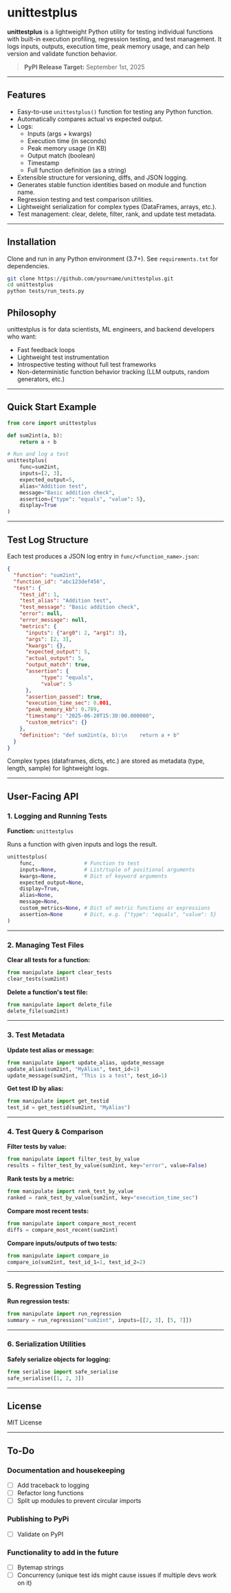 # unittestplus

**unittestplus** is a lightweight Python utility for testing individual functions with built-in execution profiling, regression testing, and test management. It logs inputs, outputs, execution time, peak memory usage, and can help version and validate function behavior.

> **PyPI Release Target:** September 1st, 2025

---

## Features

- Easy-to-use `unittestplus()` function for testing any Python function.
- Automatically compares actual vs expected output.
- Logs:
  - Inputs (args + kwargs)
  - Execution time (in seconds)
  - Peak memory usage (in KB)
  - Output match (boolean)
  - Timestamp
  - Full function definition (as a string)
- Extensible structure for versioning, diffs, and JSON logging.
- Generates stable function identities based on module and function name.
- Regression testing and test comparison utilities.
- Lightweight serialization for complex types (DataFrames, arrays, etc.).
- Test management: clear, delete, filter, rank, and update test metadata.

---

## Installation

Clone and run in any Python environment (3.7+). See `requirements.txt` for dependencies.

```bash
git clone https://github.com/yourname/unittestplus.git
cd unittestplus
python tests/run_tests.py
```

## Philosophy

unittestplus is for data scientists, ML engineers, and backend developers who want:

- Fast feedback loops
- Lightweight test instrumentation
- Introspective testing without full test frameworks
- Non-deterministic function behavior tracking (LLM outputs, random generators, etc.)

---

## Quick Start Example

```python
from core import unittestplus

def sum2int(a, b):
    return a + b

# Run and log a test
unittestplus(
    func=sum2int,
    inputs=[2, 3],
    expected_output=5,
    alias="Addition test",
    message="Basic addition check",
    assertion={"type": "equals", "value": 5},
    display=True
)
```

---

## Test Log Structure

Each test produces a JSON log entry in `func/<function_name>.json`:

```json
{
  "function": "sum2int",
  "function_id": "abc123def456",
  "test": {
    "test_id": 1,
    "test_alias": "Addition test",
    "test_message": "Basic addition check",
    "error": null,
    "error_message": null,
    "metrics": {
      "inputs": {"arg0": 2, "arg1": 3},
      "args": [2, 3],
      "kwargs": {},
      "expected_output": 5,
      "actual_output": 5,
      "output_match": true,
      "assertion": {
           "type": "equals",
           "value": 5
      },
      "assertion_passed": true,
      "execution_time_sec": 0.001,
      "peak_memory_kb": 0.789,
      "timestamp": "2025-06-20T15:30:00.000000",
      "custom_metrics": {}
    },
    "definition": "def sum2int(a, b):\n    return a + b"
  }
}
```

Complex types (dataframes, dicts, etc.) are stored as metadata (type, length, sample) for lightweight logs.

---

## User-Facing API

### 1. Logging and Running Tests

**Function:** `unittestplus`

Runs a function with given inputs and logs the result.

```python
unittestplus(
    func,                # Function to test
    inputs=None,         # List/tuple of positional arguments
    kwargs=None,         # Dict of keyword arguments
    expected_output=None,
    display=True,
    alias=None,
    message=None,
    custom_metrics=None, # Dict of metric functions or expressions
    assertion=None       # Dict, e.g. {"type": "equals", "value": 5}
)
```

---

### 2. Managing Test Files

**Clear all tests for a function:**

```python
from manipulate import clear_tests
clear_tests(sum2int)
```

**Delete a function's test file:**

```python
from manipulate import delete_file
delete_file(sum2int)
```

---

### 3. Test Metadata

**Update test alias or message:**

```python
from manipulate import update_alias, update_message
update_alias(sum2int, "MyAlias", test_id=1)
update_message(sum2int, "This is a test", test_id=1)
```

**Get test ID by alias:**

```python
from manipulate import get_testid
test_id = get_testid(sum2int, "MyAlias")
```

---

### 4. Test Query & Comparison

**Filter tests by value:**

```python
from manipulate import filter_test_by_value
results = filter_test_by_value(sum2int, key="error", value=False)
```

**Rank tests by a metric:**

```python
from manipulate import rank_test_by_value
ranked = rank_test_by_value(sum2int, key="execution_time_sec")
```

**Compare most recent tests:**

```python
from manipulate import compare_most_recent
diffs = compare_most_recent(sum2int)
```

**Compare inputs/outputs of two tests:**

```python
from manipulate import compare_io
compare_io(sum2int, test_id_1=1, test_id_2=2)
```

---

### 5. Regression Testing

**Run regression tests:**

```python
from manipulate import run_regression
summary = run_regression("sum2int", inputs=[[2, 3], [5, 7]])
```

---

### 6. Serialization Utilities

**Safely serialize objects for logging:**

```python
from serialise import safe_serialise
safe_serialise([1, 2, 3])
```


---

## License

MIT License

---
## To-Do

### Documentation and housekeeping
- [ ] Add traceback to logging
- [ ] Refactor long functions
- [ ] Split up modules to prevent circular imports

### Publishing to PyPi
- [ ] Validate on PyPI

### Functionality to add in the future
- [ ] Bytemap strings 
- [ ] Concurrency (unique test ids might cause issues if multiple devs work on it)
